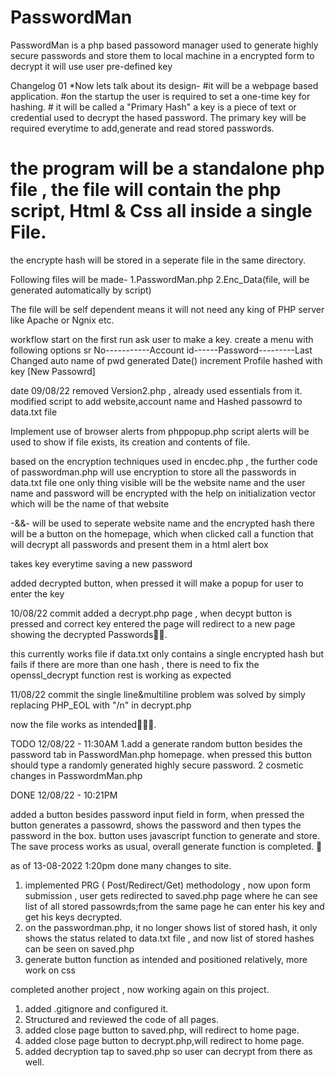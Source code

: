 # PasswordMan
PasswordMan is a php based passoword manager used to generate highly secure passwords and store them to local machine in a encrypted form to decrypt it will use user pre-defined key

Changelog 01
*Now lets talk about its design-
#it will be a webpage based application.
#on the startup the user is required to  set a one-time key for hashing. # it will be called a "Primary Hash"
a key is a piece of text or credential used to decrypt the hased password.
The primary key will be required everytime to add,generate and read stored passwords.

# the program will be a standalone php file , the file will contain the php script, Html & Css all inside a single File.

the encrypte hash will be stored in a seperate file in the same directory.

Following files will be made-
1.PasswordMan.php
2.Enc_Data(file, will be generated automatically by script)

The file will be self dependent means it will not need any king of PHP server like Apache or Ngnix etc.

workflow
start
on the first run ask user to make a key.
create a menu with following options
sr No-----------Account id------Password---------Last Changed
auto            name of         pwd generated    Date()
increment       Profile         hashed with key
[New Passowrd]

date 09/08/22
removed Version2.php , already used essentials from it.
modified script to add website,account name and Hashed passowrd to data.txt file

Implement use of browser alerts from phppopup.php script
alerts will be used to show if file exists, its creation and contents of file.

based on the encryption techniques used in encdec.php , the further code of passwordman.php will use encryption to store all the passwords in data.txt file
one only thing visible will be the website name and the user name and password will be encrypted with the help on initialization vector which will be the name of that website

-&&- will be used to seperate website name and the encrypted hash
there will be a button on the homepage, which when clicked call a function that will decrypt all passwords and present them in a html alert box

takes key everytime saving a new password

added decrypted button, when pressed it will make a popup for user to enter the key

10/08/22 commit
added a decrypt.php page , when decypt button is pressed and correct key entered the page will redirect to a new page showing the decrypted  Passwords🎉🥳.

this currently works file if data.txt only contains a single encrypted hash but fails if there are more than one hash , there is need to fix the openssl_decrypt function rest is working as expected

11/08/22 commit
the single line&multiline problem was solved by simply replacing PHP_EOL with "/n" in decrypt.php 

now the  file works as intended🥳🎉🔥.

TODO 12/08/22 - 11:30AM
1.add a generate random button besides the password tab in PasswordMan.php homepage.
when pressed this button should type a randomly generated highly secure password.
2 cosmetic changes in PasswordmMan.php 

DONE 12/08/22 - 10:21PM

added a button besides password input field in form,
when pressed the button generates a passowrd, shows the password and then types the password in the box. 
button uses javascript function to generate and store.
The save process works as usual, overall generate function is completed.
🥳

as of 13-08-2022 1:20pm done many changes to site.
1. implemented PRG ( Post/Redirect/Get) methodology , now upon form submission , user gets redirected to saved.php page where he can see list of all stored passowrds;from the same page he can enter his key and get his keys decrypted.
2. on the passwordman.php, it no longer shows list of stored hash, it only shows the status related to data.txt file , and now list of stored hashes can be seen on saved.php
3. generate button function as intended and positioned relatively, more work on css

completed another project , now working again on this project.
1. added .gitignore and configured it.
2. Structured and reviewed the code of all pages.
3. added close page button to saved.php, will redirect to home page.
4. added close page button to decrypt.php,will redirect to home page.
5. added decryption tap to saved.php so user can decrypt from there as well.